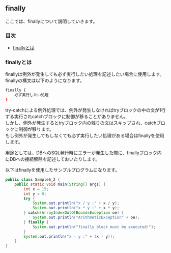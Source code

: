 ## finally
ここでは、finallyについて説明していきます。

### 目次
* [finallyとは](#sec1)

### <a name="sec1"></a>finallyとは
finallyは例外が発生しても必ず実行したい処理を記述したい場合に使用します。  
finallyの構文は以下のようになります。

```sh
finally {
	必ず実行したい処理
}
```

try-catchによる例外処理では、例外が発生しなければtryブロックの中の文が1行ずる実行されcatchブロックに制御が移ることがありません。  
しかし、例外が発生するとtryブロック内の残りの文はスキップされ、catchブロックに制御が移ります。  
もし例外が発生してもしなくても必ず実行したい処理がある場合はfinallyを使用します。

用途としては、DBへのSQL発行時にエラーが発生した際に、finallyブロック内にDBへの接続解除を記述しておいたりします。

以下はfinallyを使用したサンプルプログラムになります。

```java
public class Sample6_2 {
	public static void main(String[] args) {
		int x = 15;
		int y = 0;
		try {
			System.out.println("x / y :" + x / y);
			System.out.println("x * y :" + x * y);
		} catch(ArrayIndexOutOfBoundsException oe) {
			System.out.println("ArithmeticException" + oe);
		} finally {
			System.out.println("finally block must be executed!");
		}
		System.out.println("x - y :" + (x - y));
	}
}
```
